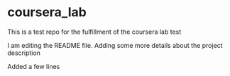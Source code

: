 # coursera_lab
This is a test repo for the fulfillment of the coursera lab test

I am editing the README file. Adding some more details about the project 
description

Added a few lines
